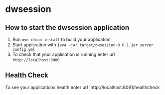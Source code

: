 
# dwsession

How to start the dwsession application
---

1. Run `mvn clean install` to build your application
1. Start application with `java -jar target/dwsession-0.0.1.jar server config.yml`
1. To check that your application is running enter url `http://localhost:8080`

Health Check
---

To see your applications health enter url `http://localhost:8081/healthcheck
